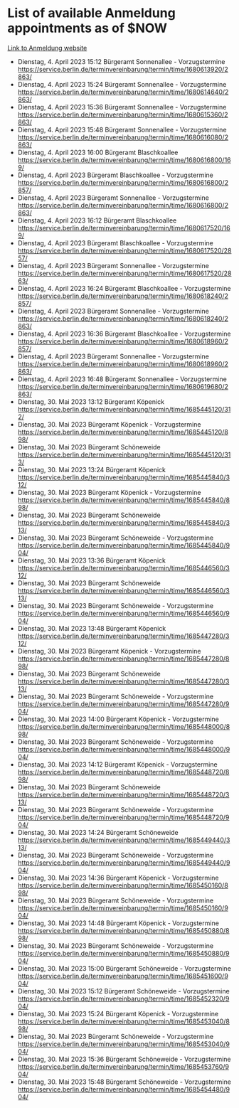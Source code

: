 # List of available Anmeldung appointments as of $NOW
[Link to Anmeldung website](https://service.berlin.de/terminvereinbarung/termin/tag.php?termin=1&anliegen[]=120686&dienstleisterlist=122210,122217,327316,122219,327312,122227,327314,122231,327346,122243,327348,122254,122252,329742,122260,329745,122262,329748,122271,327278,122273,327274,122277,327276,330436,122280,327294,122282,327290,122284,327292,122291,327270,122285,327266,122286,327264,122296,327268,150230,329760,122297,327286,122294,327284,122312,329763,122314,329775,122304,327330,122311,327334,122309,327332,317869,122281,327352,122279,329772,122283,122276,327324,122274,327326,122267,329766,122246,327318,122251,327320,122257,327322,122208,327298,122226,327300&herkunft=http%3A%2F%2Fservice.berlin.de%2Fdienstleistung%2F120686%2F)
- Dienstag, 4. April 2023 15:12 Bürgeramt Sonnenallee - Vorzugstermine https://service.berlin.de/terminvereinbarung/termin/time/1680613920/2863/
- Dienstag, 4. April 2023 15:24 Bürgeramt Sonnenallee - Vorzugstermine https://service.berlin.de/terminvereinbarung/termin/time/1680614640/2863/
- Dienstag, 4. April 2023 15:36 Bürgeramt Sonnenallee - Vorzugstermine https://service.berlin.de/terminvereinbarung/termin/time/1680615360/2863/
- Dienstag, 4. April 2023 15:48 Bürgeramt Sonnenallee - Vorzugstermine https://service.berlin.de/terminvereinbarung/termin/time/1680616080/2863/
- Dienstag, 4. April 2023 16:00 Bürgeramt Blaschkoallee https://service.berlin.de/terminvereinbarung/termin/time/1680616800/169/
- Dienstag, 4. April 2023  Bürgeramt Blaschkoallee - Vorzugstermine https://service.berlin.de/terminvereinbarung/termin/time/1680616800/2857/
- Dienstag, 4. April 2023  Bürgeramt Sonnenallee - Vorzugstermine https://service.berlin.de/terminvereinbarung/termin/time/1680616800/2863/
- Dienstag, 4. April 2023 16:12 Bürgeramt Blaschkoallee https://service.berlin.de/terminvereinbarung/termin/time/1680617520/169/
- Dienstag, 4. April 2023  Bürgeramt Blaschkoallee - Vorzugstermine https://service.berlin.de/terminvereinbarung/termin/time/1680617520/2857/
- Dienstag, 4. April 2023  Bürgeramt Sonnenallee - Vorzugstermine https://service.berlin.de/terminvereinbarung/termin/time/1680617520/2863/
- Dienstag, 4. April 2023 16:24 Bürgeramt Blaschkoallee - Vorzugstermine https://service.berlin.de/terminvereinbarung/termin/time/1680618240/2857/
- Dienstag, 4. April 2023  Bürgeramt Sonnenallee - Vorzugstermine https://service.berlin.de/terminvereinbarung/termin/time/1680618240/2863/
- Dienstag, 4. April 2023 16:36 Bürgeramt Blaschkoallee - Vorzugstermine https://service.berlin.de/terminvereinbarung/termin/time/1680618960/2857/
- Dienstag, 4. April 2023  Bürgeramt Sonnenallee - Vorzugstermine https://service.berlin.de/terminvereinbarung/termin/time/1680618960/2863/
- Dienstag, 4. April 2023 16:48 Bürgeramt Sonnenallee - Vorzugstermine https://service.berlin.de/terminvereinbarung/termin/time/1680619680/2863/
- Dienstag, 30. Mai 2023 13:12 Bürgeramt Köpenick https://service.berlin.de/terminvereinbarung/termin/time/1685445120/312/
- Dienstag, 30. Mai 2023  Bürgeramt Köpenick - Vorzugstermine https://service.berlin.de/terminvereinbarung/termin/time/1685445120/898/
- Dienstag, 30. Mai 2023  Bürgeramt Schöneweide https://service.berlin.de/terminvereinbarung/termin/time/1685445120/313/
- Dienstag, 30. Mai 2023 13:24 Bürgeramt Köpenick https://service.berlin.de/terminvereinbarung/termin/time/1685445840/312/
- Dienstag, 30. Mai 2023  Bürgeramt Köpenick - Vorzugstermine https://service.berlin.de/terminvereinbarung/termin/time/1685445840/898/
- Dienstag, 30. Mai 2023  Bürgeramt Schöneweide https://service.berlin.de/terminvereinbarung/termin/time/1685445840/313/
- Dienstag, 30. Mai 2023  Bürgeramt Schöneweide - Vorzugstermine https://service.berlin.de/terminvereinbarung/termin/time/1685445840/904/
- Dienstag, 30. Mai 2023 13:36 Bürgeramt Köpenick https://service.berlin.de/terminvereinbarung/termin/time/1685446560/312/
- Dienstag, 30. Mai 2023  Bürgeramt Schöneweide https://service.berlin.de/terminvereinbarung/termin/time/1685446560/313/
- Dienstag, 30. Mai 2023  Bürgeramt Schöneweide - Vorzugstermine https://service.berlin.de/terminvereinbarung/termin/time/1685446560/904/
- Dienstag, 30. Mai 2023 13:48 Bürgeramt Köpenick https://service.berlin.de/terminvereinbarung/termin/time/1685447280/312/
- Dienstag, 30. Mai 2023  Bürgeramt Köpenick - Vorzugstermine https://service.berlin.de/terminvereinbarung/termin/time/1685447280/898/
- Dienstag, 30. Mai 2023  Bürgeramt Schöneweide https://service.berlin.de/terminvereinbarung/termin/time/1685447280/313/
- Dienstag, 30. Mai 2023  Bürgeramt Schöneweide - Vorzugstermine https://service.berlin.de/terminvereinbarung/termin/time/1685447280/904/
- Dienstag, 30. Mai 2023 14:00 Bürgeramt Köpenick - Vorzugstermine https://service.berlin.de/terminvereinbarung/termin/time/1685448000/898/
- Dienstag, 30. Mai 2023  Bürgeramt Schöneweide - Vorzugstermine https://service.berlin.de/terminvereinbarung/termin/time/1685448000/904/
- Dienstag, 30. Mai 2023 14:12 Bürgeramt Köpenick - Vorzugstermine https://service.berlin.de/terminvereinbarung/termin/time/1685448720/898/
- Dienstag, 30. Mai 2023  Bürgeramt Schöneweide https://service.berlin.de/terminvereinbarung/termin/time/1685448720/313/
- Dienstag, 30. Mai 2023  Bürgeramt Schöneweide - Vorzugstermine https://service.berlin.de/terminvereinbarung/termin/time/1685448720/904/
- Dienstag, 30. Mai 2023 14:24 Bürgeramt Schöneweide https://service.berlin.de/terminvereinbarung/termin/time/1685449440/313/
- Dienstag, 30. Mai 2023  Bürgeramt Schöneweide - Vorzugstermine https://service.berlin.de/terminvereinbarung/termin/time/1685449440/904/
- Dienstag, 30. Mai 2023 14:36 Bürgeramt Köpenick - Vorzugstermine https://service.berlin.de/terminvereinbarung/termin/time/1685450160/898/
- Dienstag, 30. Mai 2023  Bürgeramt Schöneweide - Vorzugstermine https://service.berlin.de/terminvereinbarung/termin/time/1685450160/904/
- Dienstag, 30. Mai 2023 14:48 Bürgeramt Köpenick - Vorzugstermine https://service.berlin.de/terminvereinbarung/termin/time/1685450880/898/
- Dienstag, 30. Mai 2023  Bürgeramt Schöneweide - Vorzugstermine https://service.berlin.de/terminvereinbarung/termin/time/1685450880/904/
- Dienstag, 30. Mai 2023 15:00 Bürgeramt Schöneweide - Vorzugstermine https://service.berlin.de/terminvereinbarung/termin/time/1685451600/904/
- Dienstag, 30. Mai 2023 15:12 Bürgeramt Schöneweide - Vorzugstermine https://service.berlin.de/terminvereinbarung/termin/time/1685452320/904/
- Dienstag, 30. Mai 2023 15:24 Bürgeramt Köpenick - Vorzugstermine https://service.berlin.de/terminvereinbarung/termin/time/1685453040/898/
- Dienstag, 30. Mai 2023  Bürgeramt Schöneweide - Vorzugstermine https://service.berlin.de/terminvereinbarung/termin/time/1685453040/904/
- Dienstag, 30. Mai 2023 15:36 Bürgeramt Schöneweide - Vorzugstermine https://service.berlin.de/terminvereinbarung/termin/time/1685453760/904/
- Dienstag, 30. Mai 2023 15:48 Bürgeramt Schöneweide - Vorzugstermine https://service.berlin.de/terminvereinbarung/termin/time/1685454480/904/
